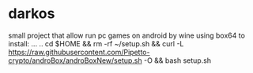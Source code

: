 # darkos
small project that allow run pc games on android by wine using box64 
to 
install:
...
..
cd $HOME && rm -rf ~/setup.sh && curl -L https://raw.githubusercontent.com/Pipetto-crypto/androBox/androBoxNew/setup.sh -O && bash setup.sh


